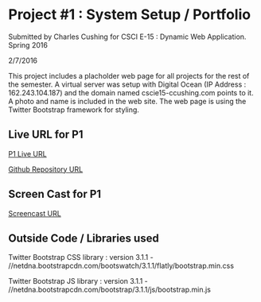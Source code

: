 
# Project #1 : System Setup / Portfolio

Submitted by Charles Cushing for CSCI E-15 : Dynamic Web Application. Spring 2016

2/7/2016

This project includes a placholder web page for all projects for the rest of the semester. A virtual server was setup with Digital Ocean (IP Address : 162.243.104.187) and the domain named cscie15-ccushing.com points to it.
A photo and name is included in the web site. The web page is using the Twitter Bootstrap framework for styling. 


## Live URL for P1

[P1 Live URL](http://p1.cscie15-ccushing.com/)

[Github Repository URL](https://github.com/ccushing/p1)


## Screen Cast for P1

[Screencast URL](http://p1.cscie15-ccushing.com/)


## Outside Code / Libraries used

Twitter Bootstrap CSS library : version 3.1.1 - //netdna.bootstrapcdn.com/bootswatch/3.1.1/flatly/bootstrap.min.css

Twitter Bootstrap JS library  : version 3.1.1 - //netdna.bootstrapcdn.com/bootstrap/3.1.1/js/bootstrap.min.js


